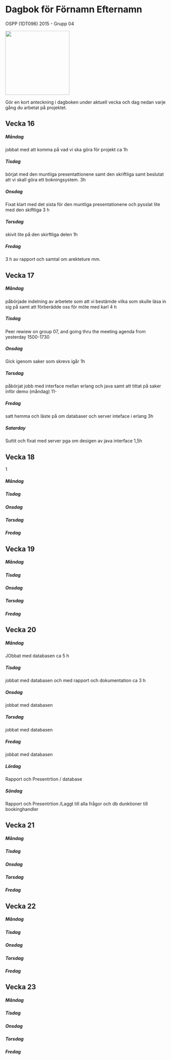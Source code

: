 # Dagbok för Förnamn Efternamn

OSPP (1DT096) 2015 - Grupp 04



<img src="../images/oskar.png" width="200">

Gör en kort anteckning i dagboken under aktuell vecka och dag nedan
varje gång du arbetat på projektet.

## Vecka 16

##### Måndag
jobbat med att komma på vad vi ska göra för projekt ca 1h
##### Tisdag
börjat med den muntliga presentattionene samt den skriftliga samt beslutat att vi skall göra ett bokningsystem. 3h
##### Onsdag
Fixat klart med det sista för den muntliga presentationene och pysslat lite med den skiftliga 3 h 
##### Torsdag
skivit lite på den skirftliga delen 1h
##### Fredag
3 h av rapport och samtal om arekteture mm. 
## Vecka 17

##### Måndag
påbörjade indelning av arbetete som att vi bestämde vilka som skulle läsa in sig på samt att förberädde oss för möte med karl 4 h
##### Tisdag
Peer rewiew on group 07, and going thru the meeting agenda from yesterday
1500-1730
##### Onsdag
Gick igenom saker som skrevs igår 1h
##### Torsdag
påbörjat jobb med interface mellan erlang och java samt att tittat på saker inför demo (måndag) 11-
##### Fredag
satt hemma och läste på om databaser och server inteface i erlang 3h
##### Satarday
Suttit och fixat med server pga om desigen av java interface  1,5h
## Vecka 18

1
##### Måndag

##### Tisdag

##### Onsdag

##### Torsdag

##### Fredag

## Vecka 19

##### Måndag

##### Tisdag

##### Onsdag

##### Torsdag

##### Fredag

## Vecka 20

##### Måndag
JObbat med databasen ca 5 h
##### Tisdag
jobbat med databasen och med rapport och dokumentation ca 3 h
##### Onsdag
jobbat med databasen
##### Torsdag
jobbat med databasen
##### Fredag
jobbat med databasen
##### Lördag
Rapport och Presentrtion / database
##### Söndag 
Rapport och Presentrtion /Laggt till alla frågor och db dunktioner till bookinghandler
## Vecka 21

##### Måndag

##### Tisdag

##### Onsdag

##### Torsdag

##### Fredag

## Vecka 22

##### Måndag

##### Tisdag

##### Onsdag

##### Torsdag

##### Fredag

## Vecka 23

##### Måndag

##### Tisdag

##### Onsdag

##### Torsdag

##### Fredag
